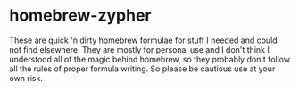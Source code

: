 # homebrew-zypher

These are quick 'n dirty homebrew formulae for stuff I needed and could not find elsewhere.
They are mostly for personal use and I don't think I understood all of the magic behind homebrew, so they probably don't follow all the rules of proper formula writing.
So please be cautious use at your own risk.
